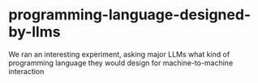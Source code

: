 # programming-language-designed-by-llms
We ran an interesting experiment, asking major LLMs what kind of programming language they would design for machine-to-machine interaction
